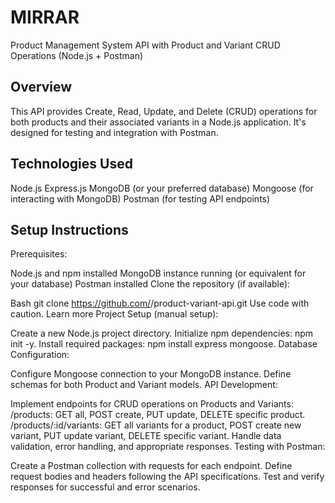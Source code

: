# MIRRAR

Product Management System API with Product and Variant CRUD Operations (Node.js + Postman)
## Overview

This API provides Create, Read, Update, and Delete (CRUD) operations for both products and their associated variants in a Node.js application. It's designed for testing and integration with Postman.

## Technologies Used

Node.js
Express.js
MongoDB (or your preferred database)
Mongoose (for interacting with MongoDB)
Postman (for testing API endpoints)
## Setup Instructions

Prerequisites:

Node.js and npm installed
MongoDB instance running (or equivalent for your database)
Postman installed
Clone the repository (if available):

Bash
git clone https://github.com/<your-username>/product-variant-api.git
Use code with caution. Learn more
Project Setup (manual setup):

Create a new Node.js project directory.
Initialize npm dependencies: npm init -y.
Install required packages: npm install express mongoose.
Database Configuration:

Configure Mongoose connection to your MongoDB instance.
Define schemas for both Product and Variant models.
API Development:

Implement endpoints for CRUD operations on Products and Variants:
/products: GET all, POST create, PUT update, DELETE specific product.
/products/:id/variants: GET all variants for a product, POST create new variant, PUT update variant, DELETE specific variant.
Handle data validation, error handling, and appropriate responses.
Testing with Postman:

Create a Postman collection with requests for each endpoint.
Define request bodies and headers following the API specifications.
Test and verify responses for successful and error scenarios.

